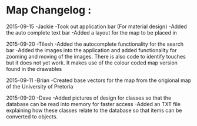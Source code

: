 # Map Changelog :

2015-09-15 -Jackie
  -Took out application bar (For material design)
  -Added the auto complete text bar
  -Added a layout for the map to be placed in
  
2015-09-20 -Tilesh
 -Added the autocomplete functionality for the search bar
 -Added the images into the application and added functionality for zooming and moving of the images. There is also code to identify touches but it does not yet work. It makes use of the colour coded map version found in the drawables
 
2015-09-11 -Brian
  -Created base vectors for the map from the origional map of the University of Pretoria

2015-09-20 -Dave
  -Added pictures of design for classes so that the database can be read into memory for faster access
  -Added an TXT file explaining how these classes relate to the database so that items can be converted to objects.

